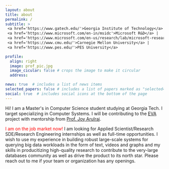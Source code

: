 ```yaml
---
layout: about
title: about
permalink: /
subtitle: >
 <a href='https://www.gatech.edu/'>Georgia Institute of Technology</a> |
 <a href='https://www.microsoft.com/en-in/msidc'>Microsoft R&D</a> |
 <a href='https://www.microsoft.com/en-us/research/lab/microsoft-research-india/'>Microsoft Research</a> |
 <a href='https://www.cmu.edu/'>Carnegie Mellon University</a> |
 <a href='https://www.pes.edu/'>PES University</a>

profile:
  align: right
  image: prof_pic.jpg
  image_cicular: false # crops the image to make it circular
  address:

news: true  # includes a list of news items
selected_papers: false # includes a list of papers marked as "selected={true}"
social: true  # includes social icons at the bottom of the page
---
```


Hi! I am a Master's in Computer Science student studying at Georgia Tech. I target specializing in Computer Systems. I will be contributing to the <a href="https://evagatech.readthedocs.io/">EVA</a> project with mentorship from <a href="https://faculty.cc.gatech.edu/~jarulraj/">Prof. Joy Arulraj</a>.

<span style="color:Red;display:inline;">I am on the job market now!</span> I am looking for Applied Scientist/Research SDE/Research Engineering internships as well as full-time opportunities. I wish to use my experience in building robust large-scale systems for querying big data workloads in the form of text, videos and graphs and my skills in producitizing high-quality research to contribute to the very-large databases community as well as drive the product to its north star. Please reach out to me if your team or organization has any openings.